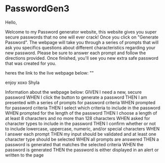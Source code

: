 # PasswordGen3

Hello, 

Welcome to my Password generator website, this website gives you super secure passwords that no one will ever crack! Once you click on "Generate Password". The webpage will take you through a series of prompts that will ask you specifics questions about different characteristics regarding your new password. Please be sure to answer each prompt and follow the directions provided. Once finished, you'll see you new extra safe password that was created for you. 

heres the link to the live webpage below:
""

enjoy xoxo
Shyla

Information about the webpage below:
GIVEN I need a new, secure password
WHEN I click the button to generate a password
THEN I am presented with a series of prompts for password criteria
WHEN prompted for password criteria
THEN I select which criteria to include in the password
WHEN prompted for the length of the password
THEN I choose a length of at least 8 characters and no more than 128 characters
WHEN asked for character types to include in the password
THEN I confirm whether or not to include lowercase, uppercase, numeric, and/or special characters
WHEN I answer each prompt
THEN my input should be validated and at least one character type should be selected
WHEN all prompts are answered
THEN a password is generated that matches the selected criteria
WHEN the password is generated
THEN the password is either displayed in an alert or written to the page
